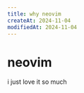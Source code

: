 ```yaml
---
title: why neovim
createAt: 2024-11-04
modifiedAt: 2024-11-04
---
```


# neovim

i just love it so much
